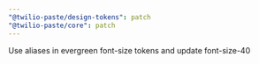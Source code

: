 ```yaml
---
"@twilio-paste/design-tokens": patch
"@twilio-paste/core": patch
---
```


Use aliases in evergreen font-size tokens and update font-size-40
